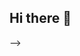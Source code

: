 ## Hi there 👋

<!--
**ChenYX24/ChenYX24** is a ✨ _special_ ✨ repository because its `README.md` (this file) appears on your GitHub profile.

Here are some ideas to get you started:

- 🔭 I’m currently working on ...
- 🌱 I’m currently learning ...
- 👯 I’m looking to collaborate on ...
- 🤔 I’m looking for help with ...
- 💬 Ask me about ...
- 📫 How to reach me: ...
- 😄 Pronouns: ...
- ⚡ Fun fact: ...
![Header](https://github.com/JonyanDunh/JonyanDunh/blob/main/github-header-image.png?raw=true)

<p>

## Rapidfire  
- 🌏 I'm a **full-stack developer** from China, and at the same time, I'm an **undergraduate college student** too. So, most time is used studying😭.
- 🏫 Prepare to study at the **[University of Technology Sydney](https://www.uts.edu.au/)** in the summer of 2024.   
- 💻 I mainly use multiple developments language, such as `Python`, `Java`, `CPP`, `Golang`, `PHP`, `Javascript`, `C-Sharp`, etc.
- 📝 Usually, what I am ready to develop decide in my mind, sometimes I prefer to develop a website, but most time my interested in Deep Learning, because I have a [**GeForce RTX 4090 Graphics Card**](https://www.nvidia.com/en-sg/geforce/graphics-cards/40-series/rtx-4090/), and I don't wanna waste its incredibly powerful performance😂
- 🌱 I’m currently learning deep learning, such as `GAN`, `DRL`, `NPL`, `CV`, etc. 
- 👯 I’m looking to collaborate on a **Smart NPC Of Traditional Game** project.  
- ⚡ Fun fact: I spend most of my time **copy-pasting**.    
- 💌 My email is JonyanDunh@outlook.com. Glad to see your contact😊.
 

## My Skill Set
<p>
  <img src="https://img.shields.io/badge/c-%2300599C.svg?style=for-the-badge&amp;logo=c&amp;logoColor=white" alt="C" />
  <img src="https://img.shields.io/badge/c%23-%23239120.svg?style=for-the-badge&amp;logo=c-sharp&amp;logoColor=white" alt="C#" />
  <img src="https://img.shields.io/badge/c++-%2300599C.svg?style=for-the-badge&amp;logo=c%2B%2B&amp;logoColor=white" alt="C++" />
  <img src="https://img.shields.io/badge/css3-%231572B6.svg?style=for-the-badge&amp;logo=css3&amp;logoColor=white" alt="CSS3" />
  <img src="https://img.shields.io/badge/go-%2300ADD8.svg?style=for-the-badge&amp;logo=go&amp;logoColor=white" alt="Go" />
  <img src="https://img.shields.io/badge/html5-%23E34F26.svg?style=for-the-badge&amp;logo=html5&amp;logoColor=white" alt="HTML5" />
  <img src="https://img.shields.io/badge/java-%23ED8B00.svg?style=for-the-badge&amp;logo=java&amp;logoColor=white" alt="Java" />
  <img src="https://img.shields.io/badge/javascript-%23323330.svg?style=for-the-badge&amp;logo=javascript&amp;logoColor=%23F7DF1E" alt="JavaScript" />
  <img src="https://img.shields.io/badge/markdown-%23000000.svg?style=for-the-badge&amp;logo=markdown&amp;logoColor=white" alt="Markdown" />
  <img src="https://img.shields.io/badge/php-%23777BB4.svg?style=for-the-badge&amp;logo=php&amp;logoColor=white" alt="PHP" />
  <img src="https://img.shields.io/badge/python-3670A0?style=for-the-badge&amp;logo=python&amp;logoColor=ffdd54" alt="Python" />
  <img src="https://img.shields.io/badge/AWS-%23FF9900.svg?style=for-the-badge&amp;logo=amazon-aws&amp;logoColor=white" alt="AWS" />
  <img src="https://img.shields.io/badge/azure-%230072C6.svg?style=for-the-badge&amp;logo=azure-devops&amp;logoColor=white" alt="Azure" />
  <img src="https://img.shields.io/badge/Cloudflare-F38020?style=for-the-badge&amp;logo=Cloudflare&amp;logoColor=white" alt="Cloudflare" />
  <img src="https://img.shields.io/badge/.NET-5C2D91?style=for-the-badge&amp;logo=.net&amp;logoColor=white" alt=".Net" />
  <img src="https://img.shields.io/badge/bootstrap-%23563D7C.svg?style=for-the-badge&amp;logo=bootstrap&amp;logoColor=white" alt="Bootstrap" />
  <img src="https://img.shields.io/badge/django-%23092E20.svg?style=for-the-badge&amp;logo=django&amp;logoColor=white" alt="Django" />
  <img src="https://img.shields.io/badge/Electron-191970?style=for-the-badge&amp;logo=Electron&amp;logoColor=white" alt="Electron.js" />
  <img src="https://img.shields.io/badge/express.js-%23404d59.svg?style=for-the-badge&amp;logo=express&amp;logoColor=%2361DAFB" alt="Express.js" />
  <img src="https://img.shields.io/badge/FastAPI-005571?style=for-the-badge&amp;logo=fastapi" alt="FastAPI" />
  <img src="https://img.shields.io/badge/flask-%23000.svg?style=for-the-badge&amp;logo=flask&amp;logoColor=white" alt="Flask" />
  <img src="https://img.shields.io/badge/Flutter-%2302569B.svg?style=for-the-badge&amp;logo=Flutter&amp;logoColor=white" alt="Flutter" />
  <img src="https://img.shields.io/badge/jquery-%230769AD.svg?style=for-the-badge&amp;logo=jquery&amp;logoColor=white" alt="jQuery" />
  <img src="https://img.shields.io/badge/JWT-black?style=for-the-badge&amp;logo=JSON%20web%20tokens" alt="JWT" />
  <img src="https://img.shields.io/badge/laravel-%23FF2D20.svg?style=for-the-badge&amp;logo=laravel&amp;logoColor=white" alt="Laravel" />
  <img src="https://img.shields.io/badge/NPM-%23000000.svg?style=for-the-badge&amp;logo=npm&amp;logoColor=white" alt="NPM" />
  <img src="https://img.shields.io/badge/Next-black?style=for-the-badge&amp;logo=next.js&amp;logoColor=white" alt="Next JS" />
  <img src="https://img.shields.io/badge/node.js-6DA55F?style=for-the-badge&amp;logo=node.js&amp;logoColor=white" alt="NodeJS" />
  <img src="https://img.shields.io/badge/Qt-%23217346.svg?style=for-the-badge&amp;logo=Qt&amp;logoColor=white" alt="Qt" />
  <img src="https://img.shields.io/badge/react-%2320232a.svg?style=for-the-badge&amp;logo=react&amp;logoColor=%2361DAFB" alt="React" />
  <img src="https://img.shields.io/badge/react_native-%2320232a.svg?style=for-the-badge&amp;logo=react&amp;logoColor=%2361DAFB" alt="React Native" />
  <img src="https://img.shields.io/badge/React_Router-CA4245?style=for-the-badge&amp;logo=react-router&amp;logoColor=white" alt="React Router" />
  <img src="https://img.shields.io/badge/SASS-hotpink.svg?style=for-the-badge&amp;logo=SASS&amp;logoColor=white" alt="SASS" />
  <img src="https://img.shields.io/badge/nestjs-%23E0234E.svg?style=for-the-badge&amp;logo=nestjs&amp;logoColor=white" alt="NestJS" />
  <img src="https://img.shields.io/badge/Nuxt-black?style=for-the-badge&amp;logo=nuxt.js&amp;logoColor=white" alt="NuxtJS" />
  <img src="https://img.shields.io/badge/Socket.io-black?style=for-the-badge&amp;logo=socket.io&amp;badgeColor=010101" alt="Socket.io" />
  <img src="https://img.shields.io/badge/spring-%236DB33F.svg?style=for-the-badge&amp;logo=spring&amp;logoColor=white" alt="Spring" />
  <img src="https://img.shields.io/badge/tailwindcss-%2338B2AC.svg?style=for-the-badge&amp;logo=tailwind-css&amp;logoColor=white" alt="TailwindCSS" />
  <img src="https://img.shields.io/badge/vuejs-%2335495e.svg?style=for-the-badge&amp;logo=vuedotjs&amp;logoColor=%234FC08D" alt="Vue.js" />
  <img src="https://img.shields.io/badge/webpack-%238DD6F9.svg?style=for-the-badge&amp;logo=webpack&amp;logoColor=black" alt="Webpack" />
  <img src="https://img.shields.io/badge/Xamarin-3199DC?style=for-the-badge&amp;logo=xamarin&amp;logoColor=white" alt="Xamarin" />
  <img src="https://img.shields.io/badge/yarn-%232C8EBB.svg?style=for-the-badge&amp;logo=yarn&amp;logoColor=white" alt="Yarn" />
  <img src="https://img.shields.io/badge/nginx-%23009639.svg?style=for-the-badge&amp;logo=nginx&amp;logoColor=white" alt="Nginx" />
  <img src="https://img.shields.io/badge/MongoDB-%234ea94b.svg?style=for-the-badge&amp;logo=mongodb&amp;logoColor=white" alt="MongoDB" />
  <img src="https://img.shields.io/badge/Amazon%20DynamoDB-4053D6?style=for-the-badge&amp;logo=Amazon%20DynamoDB&amp;logoColor=white" alt="AmazonDynamoDB" />
  <img src="https://img.shields.io/badge/redis-%23DD0031.svg?style=for-the-badge&amp;logo=redis&amp;logoColor=white" alt="Redis" />
  <img src="https://img.shields.io/badge/mysql-%2300f.svg?style=for-the-badge&amp;logo=mysql&amp;logoColor=white" alt="MySQL" />
  <img src="https://img.shields.io/badge/postgres-%23316192.svg?style=for-the-badge&amp;logo=postgresql&amp;logoColor=white" alt="Postgres" />
  <img src="https://img.shields.io/badge/sqlite-%2307405e.svg?style=for-the-badge&amp;logo=sqlite&amp;logoColor=white" alt="SQLite" />
  <img src="https://img.shields.io/badge/Adobe%20After%20Effects-9999FF.svg?style=for-the-badge&amp;logo=Adobe%20After%20Effects&amp;logoColor=white" alt="Adobe After Effects" />
  <img src="https://img.shields.io/badge/adobeillustrator-%23FF9A00.svg?style=for-the-badge&amp;logo=adobeillustrator&amp;logoColor=white" alt="Adobe Illustrator" />
  <img src="https://img.shields.io/badge/Adobe%20Dreamweaver-FF61F6.svg?style=for-the-badge&amp;logo=Adobe%20Dreamweaver&amp;logoColor=white" alt="Adobe Dreamweaver" />
  <img src="https://img.shields.io/badge/Adobe%20InDesign-49021F?style=for-the-badge&amp;logo=adobeindesign&amp;logoColor=white" alt="Adobe InDesign" />
  <img src="https://img.shields.io/badge/adobephotoshop-%2331A8FF.svg?style=for-the-badge&amp;logo=adobephotoshop&amp;logoColor=white" alt="Adobe Photoshop" />
  <img src="https://img.shields.io/badge/Adobe%20Premiere%20Pro-9999FF.svg?style=for-the-badge&amp;logo=Adobe%20Premiere%20Pro&amp;logoColor=white" alt="Adobe Premiere Pro" />
  <img src="https://img.shields.io/badge/Adobe%20XD-470137?style=for-the-badge&amp;logo=Adobe%20XD&amp;logoColor=#FF61F6" alt="Adobe XD" />
  <img src="https://img.shields.io/badge/blender-%23F5792A.svg?style=for-the-badge&amp;logo=blender&amp;logoColor=white" alt="Blender" />
  <img src="https://img.shields.io/badge/figma-%23F24E1E.svg?style=for-the-badge&amp;logo=figma&amp;logoColor=white" alt="Figma" />
  <img src="https://img.shields.io/badge/Sketch-FFB387?style=for-the-badge&amp;logo=sketch&amp;logoColor=black" alt="Sketch" />
  <img src="https://img.shields.io/badge/Adobe%20Lightroom-31A8FF.svg?style=for-the-badge&amp;logo=Adobe%20Lightroom&amp;logoColor=white" alt="Adobe Lightroom" />
  <img src="https://img.shields.io/badge/PyTorch-%23EE4C2C.svg?style=for-the-badge&amp;logo=PyTorch&amp;logoColor=white" alt="PyTorch" />
  <img src="https://img.shields.io/badge/TensorFlow-%23FF6F00.svg?style=for-the-badge&amp;logo=TensorFlow&amp;logoColor=white" alt="TensorFlow" />
  <img src="https://img.shields.io/badge/numpy-%23013243.svg?style=for-the-badge&amp;logo=numpy&amp;logoColor=white" alt="NumPy" />
  <img src="https://img.shields.io/badge/Keras-%23D00000.svg?style=for-the-badge&amp;logo=Keras&amp;logoColor=white" alt="Keras" />
  <img src="https://img.shields.io/badge/pandas-%23150458.svg?style=for-the-badge&amp;logo=pandas&amp;logoColor=white" alt="Pandas" />
  <img src="https://img.shields.io/badge/CMake-%23008FBA.svg?style=for-the-badge&amp;logo=cmake&amp;logoColor=white" alt="CMake" />
  <img src="https://img.shields.io/badge/-Arduino-00979D?style=for-the-badge&amp;logo=Arduino&amp;logoColor=white" alt="Arduino" />
  <img src="https://img.shields.io/badge/docker-%230db7ed.svg?style=for-the-badge&amp;logo=docker&amp;logoColor=white" alt="Docker" />
  <img src="https://img.shields.io/badge/ESLint-4B3263?style=for-the-badge&amp;logo=eslint&amp;logoColor=white" alt="ESLint" />
  <img src="https://img.shields.io/badge/kubernetes-%23326ce5.svg?style=for-the-badge&amp;logo=kubernetes&amp;logoColor=white" alt="Kubernetes" />
  <img src="https://img.shields.io/badge/Postman-FF6C37?style=for-the-badge&amp;logo=postman&amp;logoColor=white" alt="Postman" />
  <img src="https://img.shields.io/badge/DJANGO-REST-ff1709?style=for-the-badge&amp;logo=django&amp;logoColor=white&amp;color=ff1709&amp;labelColor=gray" alt="DjangoREST" />
  <img src="https://img.shields.io/badge/apache-%23D42029.svg?style=for-the-badge&amp;logo=apache&amp;logoColor=white" alt="Apache" />
  <img src="https://img.shields.io/badge/Oracle-F80000?style=for-the-badge&amp;logo=oracle&amp;logoColor=white" alt="Oracle" /></p>

## Github Stats

<div align="center">
<table style="width: 100%">
<tr style="width: 100%">
<td valign="top" width="50%" >
<img src="https://github-readme-stats.vercel.app/api?username=jonyandunh&show_icons=true&count_private=true&hide_border=true" align="left"  /></td>
<td valign="top" width="50%">
<img src="https://github-readme-stats.vercel.app/api/top-langs/?username=jonyandunh&hide_border=true&layout=compact" align="left" style="width: 98%" /></td>
</tr>
</table>  
</div>

  ## You can help me by Donating
<p>  
<a href="https://buymeacoffee.com/jonyandunh" target="_blank">
<img src=https://img.shields.io/badge/Buy%20Me%20a%20Coffee-ffdd00?style=for-the-badge&logo=buy-me-a-coffee&logoColor=black alt=BuyMeACoffee style="margin-bottom: 5px;" />
</a>
  <a href="https://ko-fi.com/jonyandunh" target="_blank">
<img src=https://img.shields.io/badge/Ko--fi-F16061?style=for-the-badge&logo=ko-fi&logoColor=white alt=Ko-Fi style="margin-bottom: 5px;" />
</a> 
 </p>
<!-- Proudly created with GPRM ( https://gprm.itsvg.in ) -->
-->
